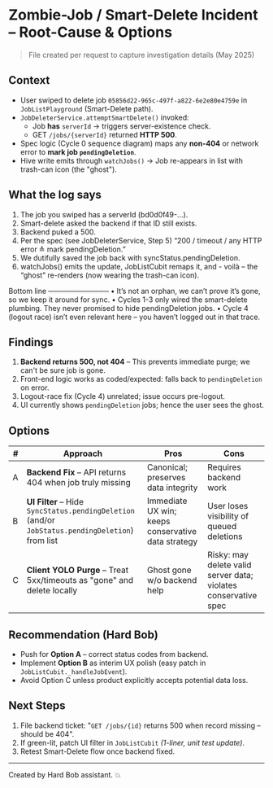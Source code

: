# Zombie-Job / Smart-Delete Incident – Root-Cause & Options

> File created per request to capture investigation details (May 2025)

## Context
* User swiped to delete job `05856d22-965c-497f-a822-6e2e80e4759e` in `JobListPlayground` (Smart-Delete path).
* `JobDeleterService.attemptSmartDelete()` invoked:
  * Job **has** `serverId` → triggers server-existence check.
  * GET `/jobs/{serverId}` returned **HTTP 500**.
* Spec logic (Cycle 0 sequence diagram) maps any **non-404** or network error to **mark job `pendingDeletion`**.
* Hive write emits through `watchJobs()` → Job re-appears in list with trash-can icon (the "ghost").

## What the log says
1. The job you swiped has a serverId (bd0d0f49-…).
2. Smart-delete asked the backend if that ID still exists.
3. Backend puked a 500.
4. Per the spec (see JobDeleterService, Step 5) “200 / timeout / any HTTP error ≙ mark pendingDeletion.”
5. We dutifully saved the job back with syncStatus.pendingDeletion.
6. watchJobs() emits the update, JobListCubit remaps it, and - voilà – the “ghost” re-renders (now wearing the trash-can icon).

Bottom line
────────────
• It’s not an orphan, we can’t prove it’s gone, so we keep it around for sync.
• Cycles 1-3 only wired the smart-delete plumbing. They never promised to hide pendingDeletion jobs.
• Cycle 4 (logout race) isn’t even relevant here – you haven’t logged out in that trace.

## Findings
1. **Backend returns 500, not 404** – This prevents immediate purge; we can't be sure job is gone.
2. Front-end logic works as coded/expected: falls back to `pendingDeletion` on error.
3. Logout-race fix (Cycle 4) unrelated; issue occurs pre-logout.
4. UI currently shows `pendingDeletion` jobs; hence the user sees the ghost.

## Options
| # | Approach | Pros | Cons |
|---|----------|------|------|
| A | **Backend Fix** – API returns 404 when job truly missing | Canonical; preserves data integrity | Requires backend work |
| B | **UI Filter** – Hide `SyncStatus.pendingDeletion` (and/or `JobStatus.pendingDeletion`) from list | Immediate UX win; keeps conservative data strategy | User loses visibility of queued deletions |
| C | **Client YOLO Purge** – Treat 5xx/timeouts as "gone" and delete locally | Ghost gone w/o backend help | Risky: may delete valid server data; violates conservative spec |

## Recommendation (Hard Bob)
* Push for **Option A** – correct status codes from backend.
* Implement **Option B** as interim UX polish (easy patch in `JobListCubit._handleJobEvent`).
* Avoid Option C unless product explicitly accepts potential data loss.

## Next Steps
1. File backend ticket: "`GET /jobs/{id}` returns 500 when record missing – should be 404".
2. If green-lit, patch UI filter in `JobListCubit` *(1-liner, unit test update)*.
3. Retest Smart-Delete flow once backend fixed.

---
Created by Hard Bob assistant. 💥 